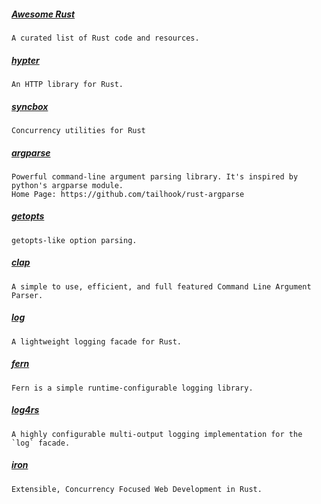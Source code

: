 
##### [Awesome Rust](https://github.com/kud1ing/awesome-rust)
    A curated list of Rust code and resources.

##### [hypter](https://github.com/hyperium/hyper)
    An HTTP library for Rust.

##### [syncbox](https://github.com/carllerche/syncbox)
    Concurrency utilities for Rust

##### [argparse](https://crates.io/crates/argparse)
    Powerful command-line argument parsing library. It's inspired by python's argparse module.
    Home Page: https://github.com/tailhook/rust-argparse

##### [getopts](https://crates.io/crates/getopts)
    getopts-like option parsing.

##### [clap](https://crates.io/crates/clap)
    A simple to use, efficient, and full featured Command Line Argument Parser.

##### [log](https://crates.io/crates/log)
    A lightweight logging facade for Rust.

##### [fern](https://crates.io/crates/fern)
    Fern is a simple runtime-configurable logging library.

##### [log4rs](https://crates.io/crates/log4rs)
    A highly configurable multi-output logging implementation for the `log` facade.

##### [iron](https://crates.io/crates/iron)
    Extensible, Concurrency Focused Web Development in Rust.
